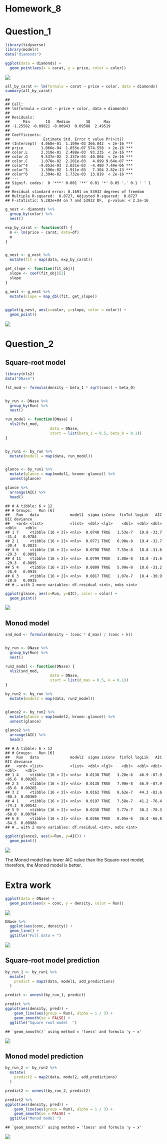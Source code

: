 Homework\_8
================

# Question\_1

``` r
library(tidyverse)
library(modelr)
data("diamonds")

ggplot(data = diamonds) +
  geom_point(aes(x = carat, y = price, color = color))
```

![](hw_8_files/figure-markdown_github/unnamed-chunk-1-1.png)

``` r
all_by_carat <- lm(formula = carat ~ price + color, data = diamonds)
summary(all_by_carat)
```

    ## 
    ## Call:
    ## lm(formula = carat ~ price + color, data = diamonds)
    ## 
    ## Residuals:
    ##      Min       1Q   Median       3Q      Max 
    ## -1.25582 -0.09821 -0.00943  0.09588  2.49519 
    ## 
    ## Coefficients:
    ##               Estimate Std. Error t value Pr(>|t|)    
    ## (Intercept)  4.068e-01  1.109e-03 366.842  < 2e-16 ***
    ## price        1.066e-04  1.855e-07 574.558  < 2e-16 ***
    ## color.L      2.319e-01  2.488e-03  93.235  < 2e-16 ***
    ## color.Q      9.537e-02  2.337e-03  40.804  < 2e-16 ***
    ## color.C      1.078e-02  2.201e-03   4.899 9.64e-07 ***
    ## color^4     -9.053e-03  2.021e-03  -4.480 7.49e-06 ***
    ## color^5      1.396e-02  1.911e-03   7.304 2.82e-13 ***
    ## color^6      2.394e-02  1.732e-03  13.819  < 2e-16 ***
    ## ---
    ## Signif. codes:  0 '***' 0.001 '**' 0.01 '*' 0.05 '.' 0.1 ' ' 1
    ## 
    ## Residual standard error: 0.1691 on 53932 degrees of freedom
    ## Multiple R-squared:  0.8727, Adjusted R-squared:  0.8727 
    ## F-statistic: 5.282e+04 on 7 and 53932 DF,  p-value: < 2.2e-16

``` r
g_nest <- diamonds %>%
  group_by(color) %>%
  nest()
```

``` r
exp_by_carat <- function(df) {
  m <- lm(price ~ carat, data=df)
  m
}


g_nest <- g_nest %>%
  mutate(fit = map(data, exp_by_carat))

get_slope <- function(fit_obj){
  slope <- coef(fit_obj)[2]
  slope
}

g_nest <- g_nest %>%
  mutate(slope = map_dbl(fit, get_slope))

  
ggplot(g_nest, aes(x=color, y=slope, color = color)) +
  geom_point()
```

![](hw_8_files/figure-markdown_github/unnamed-chunk-4-1.png)

# Question\_2

## Square-root model

``` r
library(nls2)
data("DNase")

fst_mod <- formula(density ~ beta_1 * sqrt(conc) + beta_0)


by_run <- DNase %>% 
  group_by(Run) %>% 
  nest()

run_model <- function(DNase) {
  nls2(fst_mod, 
                    data = DNase, 
                    start = list(beta_1 = 0.5, beta_0 = 0.1))
}


by_run1 <- by_run %>% 
  mutate(model1 = map(data, run_model))


glance <- by_run1 %>% 
  mutate(glance = map(model1, broom::glance)) %>% 
  unnest(glance)

glance %>%
  arrange(AIC) %>%
  head()
```

    ## # A tibble: 6 × 12
    ## # Groups:   Run [6]
    ##   Run   data              model1  sigma isConv  finTol logLik   AIC   BIC deviance
    ##   <ord> <list>            <list>  <dbl> <lgl>    <dbl>  <dbl> <dbl> <dbl>    <dbl>
    ## 1 7     <tibble [16 × 2]> <nls>  0.0748 TRUE   1.53e-7   19.8 -33.7 -31.4   0.0784
    ## 2 1     <tibble [16 × 2]> <nls>  0.0771 TRUE   6.90e-8   19.4 -32.7 -30.4   0.0833
    ## 3 6     <tibble [16 × 2]> <nls>  0.0798 TRUE   7.55e-8   18.8 -31.6 -29.3   0.0891
    ## 4 11    <tibble [16 × 2]> <nls>  0.0799 TRUE   3.88e-8   18.8 -31.6 -29.3   0.0895
    ## 5 4     <tibble [16 × 2]> <nls>  0.0809 TRUE   5.99e-8   18.6 -31.2 -28.9   0.0915
    ## 6 3     <tibble [16 × 2]> <nls>  0.0817 TRUE   1.07e-7   18.4 -30.9 -28.6   0.0935
    ## # … with 2 more variables: df.residual <int>, nobs <int>

``` r
ggplot(glance, aes(x=Run, y=AIC), color = color) + 
  geom_point()
```

![](hw_8_files/figure-markdown_github/unnamed-chunk-5-1.png)

## Monod model

``` r
snd_mod <- formula(density ~ (conc * d_max) / (conc + k))


by_run <- DNase %>% 
  group_by(Run) %>% 
  nest()

run2_model <- function(DNase) {
  nls2(snd_mod, 
                    data = DNase, 
                    start = list(d_max = 0.5, k = 0.1))
}

by_run2 <- by_run %>% 
  mutate(model2 = map(data, run2_model))


glance2 <- by_run2 %>% 
  mutate(glance = map(model2, broom::glance)) %>% 
  unnest(glance)

glance2 %>%
  arrange(AIC) %>%
  head()
```

    ## # A tibble: 6 × 12
    ## # Groups:   Run [6]
    ##   Run   data              model2  sigma isConv  finTol logLik   AIC   BIC deviance
    ##   <ord> <list>            <list>  <dbl> <lgl>    <dbl>  <dbl> <dbl> <dbl>    <dbl>
    ## 1 4     <tibble [16 × 2]> <nls>  0.0138 TRUE   3.20e-6   46.9 -87.9 -85.6  0.00265
    ## 2 5     <tibble [16 × 2]> <nls>  0.0138 TRUE   7.90e-8   46.9 -87.9 -85.6  0.00265
    ## 3 2     <tibble [16 × 2]> <nls>  0.0162 TRUE   8.62e-7   44.3 -82.6 -80.3  0.00369
    ## 4 1     <tibble [16 × 2]> <nls>  0.0197 TRUE   7.58e-7   41.2 -76.4 -74.1  0.00542
    ## 5 9     <tibble [16 × 2]> <nls>  0.0238 TRUE   5.77e-7   38.2 -70.3 -68.0  0.00794
    ## 6 8     <tibble [16 × 2]> <nls>  0.0266 TRUE   8.05e-6   36.4 -66.8 -64.5  0.00988
    ## # … with 2 more variables: df.residual <int>, nobs <int>

``` r
ggplot(glance2, aes(x=Run, y=AIC)) + 
  geom_point()
```

![](hw_8_files/figure-markdown_github/unnamed-chunk-6-1.png)

The Monod model has lower AIC value than the Square-root model; therefore, the Monod model is better.

# Extra work

``` r
ggplot(data = DNase) +
  geom_point(aes(x = conc, y = density, color = Run))
```

![](hw_8_files/figure-markdown_github/unnamed-chunk-7-1.png)

``` r
DNase %>% 
  ggplot(aes(conc, density)) + 
  geom_line() + 
  ggtitle("Full data = ")
```

![](hw_8_files/figure-markdown_github/unnamed-chunk-7-2.png)

## Square-root model prediction

``` r
by_run_1 <- by_run1 %>% 
  mutate(
    predict = map2(data, model1, add_predictions)
  )

predict <- unnest(by_run_1, predict)

predict %>%
ggplot(aes(density, pred)) +
    geom_line(aes(group = Run), alpha = 1 / 3) + 
    geom_smooth(se = FALSE) + 
  ggtitle("Square root model  ")
```

    ## `geom_smooth()` using method = 'loess' and formula 'y ~ x'

![](hw_8_files/figure-markdown_github/unnamed-chunk-8-1.png)

## Monod model prediction

``` r
by_run_2 <- by_run2 %>% 
  mutate(
    predict2 = map2(data, model2, add_predictions)
  )

predict2 <- unnest(by_run_2, predict2)

predict2 %>%
ggplot(aes(density, pred)) +
    geom_line(aes(group = Run), alpha = 1 / 3) + 
    geom_smooth(se = FALSE) +
  ggtitle("Monod model ")
```

    ## `geom_smooth()` using method = 'loess' and formula 'y ~ x'

![](hw_8_files/figure-markdown_github/unnamed-chunk-9-1.png)
